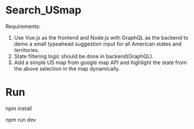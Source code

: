 # Search_USmap
Requirements:
1. Use Vue.js as the frontend and Node.js with GraphQL as the backend to demo a small typeahead suggestion input for all American states and territories.
2. State filtering logic should be done in backend(GraphQL).
3. Add a simple US map from google map API and highlight the state from the above selection in the map dynamically.

# Run
npm install

npm run dev
